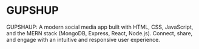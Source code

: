 # GUPSHUP
GUPSHAUP: A modern social media app built with HTML, CSS, JavaScript, and the MERN stack (MongoDB, Express, React, Node.js). Connect, share, and engage with an intuitive and responsive user experience.
